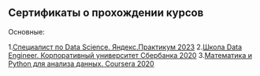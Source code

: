 ## Сертификаты о прохождении курсов

Основные:

1.[Специалист по Data Science. Яндекс.Практикум 2023](https://github.com/Asket-on/certificates/blob/main/%D0%94%D0%B8%D0%BF%D0%BB%D0%BE%D0%BC_YP_DS_%D0%92%D0%9E%D0%9B%D0%9E%D0%91%D0%A3%D0%95%D0%92%20%D0%9C%D0%98%D0%A5%D0%90%D0%98%D0%9B_2023.pdf)
2.[Школа Data Engineer. Корпоративный университет Сбербанка 2020](https://github.com/Asket-on/certificates/blob/main/%D0%A3%D0%B4%D0%BE%D1%81%D1%82%D0%BE%D0%B2%D0%B5%D1%80%D0%B5%D0%BD%D0%B8%D0%B5.%20%D0%9A%D0%A3%20%D0%A1%D0%B1%D0%B5%D1%80.%20Data%20engineer.%202020_144%D1%87.png)
3.[Математика и Python для анализа данных. Coursera 2020](https://github.com/Asket-on/certificates/blob/main/Coursera_%D0%9C%D0%B0%D1%82%D0%B5%D0%BC%D0%B0%D1%82%D0%B8%D0%BA%D0%B0%20%D0%B8%20Python%20%D0%B4%D0%BB%D1%8F%20%D0%B0%D0%BD%D0%B0%D0%BB%D0%B8%D0%B7%D0%B0%20%D0%B4%D0%B0%D0%BD%D0%BD%D1%8B%D1%85_2020.pdf)